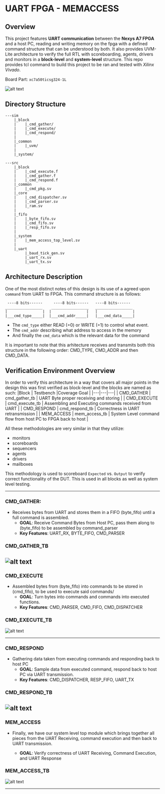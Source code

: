 # UART FPGA - MEMACCESS

## Overview
This project features **UART communication** between the **Nexys A7 FPGA** and a host PC, reading and writing memory on the fpga with a defined command structure that can be understood by both. It also provides UVM-Lite architecture to verify the full RTL with scoreboarding, agents, drivers and monitors in a **block-level** and **system-level** structure. This repo provides tcl command to build this project to be ran and tested with *Xilinx Vivado*.

Board Part: ```xc7a50ticsg324-1L```

![alt text](./images/image-1.png)


## Directory Structure
```
---sim
    |_block
    |    |_cmd_gather/
    |    |_cmd_execute/
    |    |_cmd_respond/
    |
    |_common
    |    |_uvm/
    |
    |_system/

---src
    |_block
    |    |_cmd_execute.f
    |    |_cmd_gather.f
    |    |_cmd_respond.f
    |_common
    |    |_cmd_pkg.sv
    |_core
    |    |_cmd_dispatcher.sv
    |    |_cmd_parser.sv
    |    |_ram.sv
    |
    |_fifo
    |    |_byte_fifo.sv
    |    |_cmd_fifo.sv
    |    |_resp_fifo.sv
    |
    |_system
    |    |_mem_access_top_level.sv
    |
    |_uart
         |_baud_tick_gen.sv
         |_uart_rx.sv
         |_uart_tx.sv

```

## Architecture Description
One of the most distinct notes of this design is its use of a agreed upon ```command``` from UART to FPGA. This command structure is as follows:

```
 ----8 bits------     ----8 bits------   ----8 bits------
_________________    _________________   _________________
|                |  |                |   |                |
|___cmd_type_____|  |___cmd_addr_____|   |___cmd_data_____|
```
 - The ```cmd_type``` either READ (=0) or WRITE (=1) to control what event.
 - The ```cmd_addr``` describing what address to access in the memory
 - And finally the ```cmd_data``` which is the relevant data for the command

It is important to note that this arhitecture receives and transmits both this structure in the following order: CMD_TYPE, CMD_ADDR and then CMD_DATA.







## Verification Environment Overview
In order to verify this architecture in a way that covers all major points in the design this was first verified as block-level and the blocks are named as such:
|Block | Testbench |Coverage Goal |
|---|---|---|
| CMD_GATHER | cmd_gather_tb | UART Byte proper receiving and storing |
| CMD_EXECUTE | cmd_execute_tb | Assembling and Executing commands received from UART |
| CMD_RESPOND | cmd_respond_tb | Correctness in UART retransmission |
| MEM_ACCESS | mem_access_tb | System Level command flow from host PC to FPGA back to host |

All these methodologies are very similar in that they utilize:
 - monitors
 - scoreboards
 - sequencers
 - agents
 - drivers
 - mailboxes

 This methodology is used to scoreboard ```Expected``` vs. ```Output``` to verify correct functionality of the DUT. This is used in all blocks as well as system level testing.

---


### CMD_GATHER:

- Receives bytes from UART and stores them in a FIFO (byte_fifo) until a full command is assembled.
    - **GOAL**: Receive Command Bytes from Host PC, pass them along to (byte_fifo) to be assembled by command_parser
    - **Key Features**: UART_RX, BYTE_FIFO, CMD_PARSER


### CMD_GATHER_TB
![alt text](./images/image-5.png)
---

### CMD_EXECUTE
- Assembled bytes from (byte_fifo) into commands to be stored in (cmd_fifo), to be used to execute said commands/
    - **GOAL**: Turn bytes into commands and commands into executed functions.
    - **Key Features**: CMD_PARSER, CMD_FIFO, CMD_DISPATCHER
### CMD_EXECUTE_TB

![alt text](./images/image-6.png)

---

### CMD_RESPOND
- Gathering data taken from executing commands and responding back to host PC
    - **GOAL**: Sample data from executed command, respond back to host PC via UART transmission.
    - **Key Features**: CMD_DISPATCHER, RESP_FIFO, UART_TX


### CMD_RESPOND_TB
![alt text](./images/image-3.png)
---


### MEM_ACCESS

- Finally, we have our system level top module which brings together all pieces from the UART Receiving, command execution and then back to UART transmission.

    - **GOAL**: Verify correctness of UART Receiving, Command Execution, and UART Response


### MEM_ACCESS_TB

![alt text](./images/image_system.png)


---
